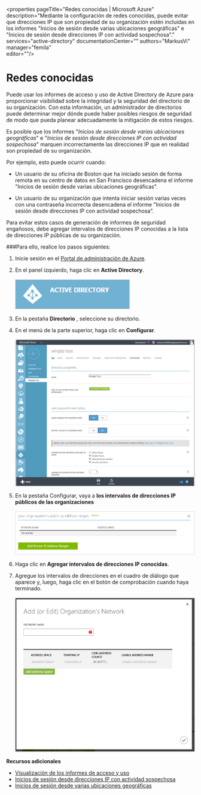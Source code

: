 <properties 
    pageTitle="Redes conocidas | Microsoft Azure" 
    description="Mediante la configuración de redes conocidas, puede evitar que direcciones IP que son propiedad de su organización estén incluidas en los informes "Inicios de sesión desde varias ubicaciones geográficas" e "Inicios de sesión desde direcciones IP con actividad sospechosa"." 
    services="active-directory" 
    documentationCenter="" 
    authors="MarkusVi" 
    manager="femila"  
    editor=""/>

<tags 
    ms.service="active-directory" 
    ms.workload="identity" 
    ms.tgt_pltfrm="na" 
    ms.devlang="na" 
    ms.topic="article" 
    ms.date="10/10/2016" 
    ms.author="markvi"/>


# <a name="known-networks"></a>Redes conocidas


Puede usar los informes de acceso y uso de Active Directory de Azure para proporcionar visibilidad sobre la integridad y la seguridad del directorio de su organización. Con esta información, un administrador de directorios puede determinar mejor dónde puede haber posibles riesgos de seguridad de modo que pueda planear adecuadamente la mitigación de estos riesgos.

Es posible que los informes "*Inicios de sesión desde varias ubicaciones geográficas*" e "*Inicios de sesión desde direcciones IP con actividad sospechosa*" marquen incorrectamente las direcciones IP que en realidad son propiedad de su organización. 

Por ejemplo, esto puede ocurrir cuando: 

- Un usuario de su oficina de Boston que ha iniciado sesión de forma remota en su centro de datos en San Francisco desencadena el informe "Inicios de sesión desde varias ubicaciones geográficas". 

- Un usuario de su organización que intenta iniciar sesión varias veces con una contraseña incorrecta desencadena el informe "Inicios de sesión desde direcciones IP con actividad sospechosa". 

Para evitar estos casos de generación de informes de seguridad engañosos, debe agregar intervalos de direcciones IP conocidas a la lista de direcciones IP públicas de su organización.    


###<a name="to-add-your-organizations-public-ip-address-ranges-perform-the-following-steps"></a>Para ello, realice los pasos siguientes: 

1.  Inicie sesión en el [Portal de administración de Azure](https://manage.windowsazure.com).

2.  En el panel izquierdo, haga clic en **Active Directory**. <br><br>![Funcionamiento de Cloud App Discovery](./media/active-directory-known-networks/known-netwoks-01.png)

3.  En la pestaña **Directorio** , seleccione su directorio.

4.  En el menú de la parte superior, haga clic en **Configurar**. <br><br>![Funcionamiento de Cloud App Discovery](./media/active-directory-known-networks/known-netwoks-02.png)

5.  En la pestaña Configurar, vaya a **los intervalos de direcciones IP públicos de las organizaciones** <br><br>![Funcionamiento de Cloud App Discovery](./media/active-directory-known-networks/known-netwoks-03.png)

6.  Haga clic en **Agregar intervalos de direcciones IP conocidas**.

7.  Agregue los intervalos de direcciones en el cuadro de diálogo que aparece y, luego, haga clic en el botón de comprobación cuando haya terminado. <br><br>![Funcionamiento de Cloud App Discovery](./media/active-directory-known-networks/known-netwoks-04.png)


**Recursos adicionales**


* [Visualización de los informes de acceso y uso](active-directory-view-access-usage-reports.md)
* [Inicios de sesión desde direcciones IP con actividad sospechosa](active-directory-reporting-sign-ins-from-ip-addresses-with-suspicious-activity.md)
* [Inicios de sesión desde varias ubicaciones geográficas](active-directory-reporting-sign-ins-from-multiple-geographies.md)





<!--HONumber=Oct16_HO2-->


